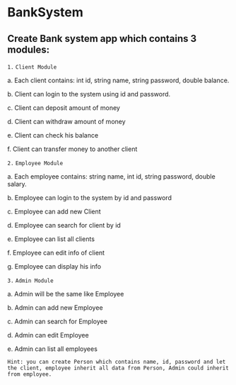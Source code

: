 # BankSystem

## Create Bank system app which contains 3 modules:
`1.` `Client Module`

a. Each client contains:
  int id,
  string name,
  string password,
  double balance.
  
b. Client can login to the system using id and password.

c. Client can deposit amount of money

d. Client can withdraw amount of money

e. Client can check his balance

f. Client can transfer money to another client

`2.` `Employee Module`

a. Each employee contains: string name, int id, string password, double salary.

b. Employee can login to the system by id and password

c. Employee can add new Client

d. Employee can search for client by id

e. Employee can list all clients

f. Employee can edit info of client

g. Employee can display his info

`3.` `Admin Module`

a. Admin will be the same like Employee

b. Admin can add new Employee

c. Admin can search for Employee

d. Admin can edit Employee

e. Admin can list all employees

`Hint: you can create Person which contains name, id, password and let the client, employee inherit all data from Person, Admin could inherit from employee.`
